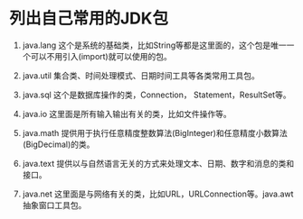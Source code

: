 # 列出自己常用的JDK包

1. java.lang 这个是系统的基础类，比如String等都是这里面的，这个包是唯一一个可以不用引入\(import\)就可以使用的包。

2. java.util 集合类、时间处理模式、日期时间工具等各类常用工具包。

3. java.sql 这个是数据库操作的类，Connection， Statement，ResultSet等。

4. java.io 这里面是所有输入输出有关的类，比如文件操作等。

5. java.math 提供用于执行任意精度整数算法\(BigInteger\)和任意精度小数算法\(BigDecimal\)的类。

6. java.text 提供以与自然语言无关的方式来处理文本、日期、数字和消息的类和接口。

7. java.net 这里面是与网络有关的类，比如URL，URLConnection等。java.awt 抽象窗口工具包。

  


